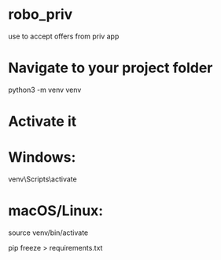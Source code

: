 # robo_priv
use to accept offers from priv app

# Navigate to your project folder
python3 -m venv venv
# Activate it
# Windows:
venv\Scripts\activate
# macOS/Linux:
source venv/bin/activate

pip freeze > requirements.txt